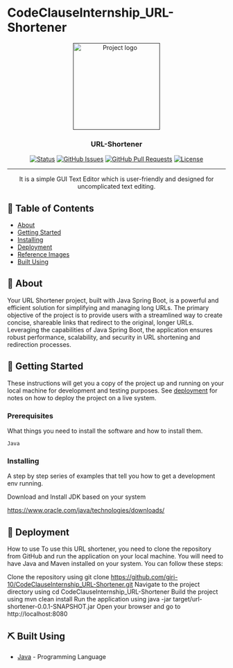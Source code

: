 # CodeClauseInternship_URL-Shortener


<p align="center">
  <a href="" rel="noopener">
 <img width=200px height=200px src="https://upload.wikimedia.org/wikipedia/commons/thumb/3/38/GNOME_Text_Editor_Icon.svg/1200px-GNOME_Text_Editor_Icon.svg.png" alt="Project logo"></a>
</p>

<h3 align="center">URL-Shortener</h3>

<div align="center">

  [![Status](https://img.shields.io/badge/status-active-success.svg)]() 
  [![GitHub Issues](https://img.shields.io/github/issues/kylelobo/The-Documentation-Compendium.svg)](https://github.com/kylelobo/The-Documentation-Compendium/issues)
  [![GitHub Pull Requests](https://img.shields.io/github/issues-pr/kylelobo/The-Documentation-Compendium.svg)](https://github.com/kylelobo/The-Documentation-Compendium/pulls)
  [![License](https://img.shields.io/badge/license-MIT-blue.svg)](/LICENSE)

</div>

---

<p align="center"> It is a simple GUI Text Editor which is user-friendly and  designed for uncomplicated text editing. 
    <br> 
</p>

## 📝 Table of Contents
- [About](#about)
- [Getting Started](#getting_started)
- [Installing](#installing)
- [Deployment](#deployment)
- [Reference Images](#reference_images)
- [Built Using](#built_using)

## 🧐 About <a name = "about"></a>

Your URL Shortener project, built with Java Spring Boot, is a powerful and efficient solution for simplifying and managing long URLs. The primary objective of the project is to provide users with a streamlined way to create concise, shareable links that redirect to the original, longer URLs. Leveraging the capabilities of Java Spring Boot, the application ensures robust performance, scalability, and security in URL shortening and redirection processes.

## 🏁 Getting Started <a name = "getting_started"></a>
These instructions will get you a copy of the project up and running on your local machine for development and testing purposes. See [deployment](#deployment) for notes on how to deploy the project on a live system.

### Prerequisites
What things you need to install the software and how to install them.

```
Java
```

### Installing
A step by step series of examples that tell you how to get a development env running.

Download and Install JDK based on your system

[https://www.oracle.com/java/technologies/downloads/
](url)

## 🚀 Deployment <a name = "deployment"></a>

How to use
To use this URL shortener, you need to clone the repository from GitHub and run the application on your local machine. You will need to have Java and Maven installed on your system. You can follow these steps:

Clone the repository using git clone https://github.com/giri-10/CodeClauseInternship_URL-Shortener.git
Navigate to the project directory using cd CodeClauseInternship_URL-Shortener
Build the project using mvn clean install
Run the application using java -jar target/url-shortener-0.0.1-SNAPSHOT.jar
Open your browser and go to http://localhost:8080


## ⛏️ Built Using <a name = "built_using"></a>
- [Java](https://www.java.com/en/) - Programming Language



